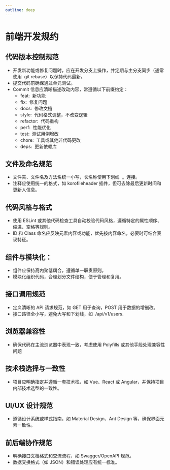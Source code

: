 ```yaml
---
outline: deep
---
```


# 前端开发规约

## 代码版本控制规范

- 开发新功能或修复问题时，应在开发分支上操作，并定期与主分支同步（通常使用  git rebase）以保持代码最新。
- 提交代码前确保通过单元测试。
- Commit 信息应清晰描述改动内容，常遵循以下前缀约定：
  - feat:  新功能
  - fix:  修复问题
  - docs:  修改文档
  - style:  代码格式调整，不改变逻辑
  - refactor:  代码重构
  - perf:  性能优化
  - test:  测试用例增改
  - chore:  工具或其他非代码更改
  - deps:  更新依赖库

## 文件及命名规范

- 文件夹、文件名及方法名统一小写，长名称使用下划线  _  连接。
- 注释应使用统一的格式，如 korofileheader 插件，但可去除最后更新时间和更新人信息。

## 代码风格与格式

- 使用 ESLint 或其他代码检查工具自动校验代码风格，遵循特定的属性顺序、缩进、空格等规则。
- ID 和 Class 命名应反映元素内容或功能，优先按内容命名，必要时可结合表现特征。

## 组件与模块化：

- 组件应保持高内聚低耦合，遵循单一职责原则。
- 模块化组织代码，合理划分文件结构，便于管理和复用。

## 接口调用规范

- 定义清晰的 API 请求规范，如 GET 用于查询，POST 用于数据的增删改。
- 接口路径全小写，避免大写和下划线，如  /api/v1/users.

## 浏览器兼容性

- 确保代码在主流浏览器中表现一致，考虑使用 Polyfills 或其他手段处理兼容性问题

## 技术栈选择与一致性

- 项目应明确指定并遵循一套技术栈，如 Vue、React 或 Angular，并保持项目内部技术选型的一致性。

## UI/UX 设计规范

- 遵循设计系统或样式指南，如 Material Design、Ant Design 等，确保界面元素一致性。

## 前后端协作规范

- 明确接口文档格式和交流流程，如 Swagger/OpenAPI 规范。
- 数据交换格式（如 JSON）和错误处理应有统一标准。
